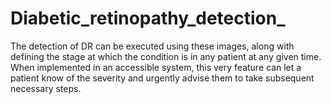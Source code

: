 # Diabetic_retinopathy_detection_
The detection of DR can be executed using these images, along with defining the stage at which the condition is in any patient at any given time. When implemented in an accessible system, this very feature can let a patient know of the severity and urgently advise them to take subsequent necessary steps.
